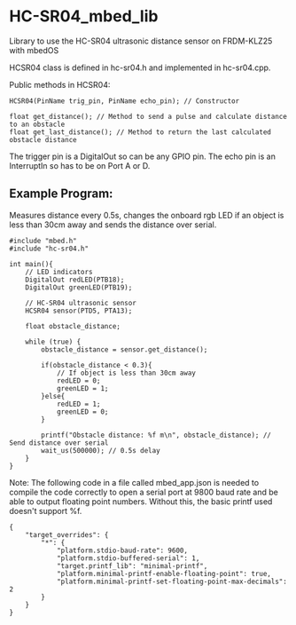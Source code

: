 # HC-SR04_mbed_lib
Library to use the HC-SR04 ultrasonic distance sensor on FRDM-KLZ25 with mbedOS

HCSR04 class is defined in hc-sr04.h and implemented in hc-sr04.cpp.

Public methods in HCSR04:
```
HCSR04(PinName trig_pin, PinName echo_pin); // Constructor
        
float get_distance(); // Method to send a pulse and calculate distance to an obstacle
float get_last_distance(); // Method to return the last calculated obstacle distance
```
The trigger pin is a DigitalOut so can be any GPIO pin.
The echo pin is an InterruptIn so has to be on Port A or D.

## Example Program:
Measures distance every 0.5s, changes the onboard rgb LED if an object is less than 30cm away and sends the distance over serial.
```
#include "mbed.h"
#include "hc-sr04.h"

int main(){
    // LED indicators
    DigitalOut redLED(PTB18);
    DigitalOut greenLED(PTB19);

    // HC-SR04 ultrasonic sensor
    HCSR04 sensor(PTD5, PTA13);

    float obstacle_distance;

    while (true) {
        obstacle_distance = sensor.get_distance();

        if(obstacle_distance < 0.3){
            // If object is less than 30cm away
            redLED = 0;
            greenLED = 1;
        }else{
            redLED = 1;
            greenLED = 0;
        }

        printf("Obstacle distance: %f m\n", obstacle_distance); // Send distance over serial
        wait_us(500000); // 0.5s delay
    }
}
```
Note:
The following code in a file called mbed_app.json is needed to compile the code correctly to open a serial port at 9800 baud rate and be able to output floating point numbers. Without this, the basic printf used doesn't support %f.
```
{
    "target_overrides": {
        "*": {
            "platform.stdio-baud-rate": 9600,
            "platform.stdio-buffered-serial": 1,
            "target.printf_lib": "minimal-printf",
            "platform.minimal-printf-enable-floating-point": true,
            "platform.minimal-printf-set-floating-point-max-decimals": 2
        }
    }
}
```
